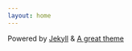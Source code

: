 ```yaml
---
layout: home
---
```

Powered by <a href="https://jekyllrb.com">Jekyll</a> & <a href="https://github.com/riggraz/no-style-please">A great theme</a>

